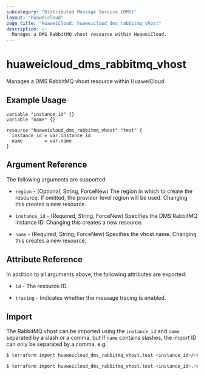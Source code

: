 ```yaml
---
subcategory: "Distributed Message Service (DMS)"
layout: "huaweicloud"
page_title: "HuaweiCloud: huaweicloud_dms_rabbitmq_vhost"
description: |-
  Manages a DMS RabbitMQ vhost resource within HuaweiCloud.
---
```


# huaweicloud_dms_rabbitmq_vhost

Manages a DMS RabbitMQ vhost resource within HuaweiCloud.

## Example Usage

```hcl
variable "instance_id" {}
variable "name" {}

resource "huaweicloud_dms_rabbitmq_vhost" "test" {
  instance_id = var.instance_id
  name        = var.name
}
```

## Argument Reference

The following arguments are supported:

* `region` - (Optional, String, ForceNew) The region in which to create the resource.
  If omitted, the provider-level region will be used. Changing this creates a new resource.

* `instance_id` - (Required, String, ForceNew) Specifies the DMS RabbitMQ instance ID.
  Changing this creates a new resource.

* `name` - (Required, String, ForceNew) Specifies the vhost name. Changing this creates a new resource.

## Attribute Reference

In addition to all arguments above, the following attributes are exported:

* `id` - The resource ID.

* `tracing` - Indicates whether the message tracing is enabled.

## Import

The RabbitMQ vhost can be imported using the `instance_id` and `name` separated by a slash or a comma, but if `name`
contains slashes, the import ID can only be separated by a comma, e.g.

```bash
$ terraform import huaweicloud_dms_rabbitmq_vhost.test <instance_id>/<name>
```

```bash
$ terraform import huaweicloud_dms_rabbitmq_vhost.test <instance_id>,<name>
```
